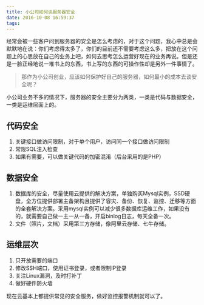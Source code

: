 ```yaml
---
title: 小公司如何谈服务器安全
date: 2016-10-08 16:59:37
tags:
---
```


经常会被一些客户问到服务器的安全是怎么考虑的，对于这个问题，我心中总是会默默地在说：你们考虑得太多了，你们的目前还不需要考虑这么多，把放在这个问题上的心思放在自己的业务上吧，如何去思考怎么运营好现在的业务再说。但是还是一脸正经地说一堆书上的东西，书上写的东西的可操作性却是另外一件事情了。

> 那作为小公司创业，应该如何保护好自己的服务器，如何最小的成本去谈安全呢？

小公司业务不多的情况下，服务器的安全主要分为两类，一类是代码与数据安全，一类是运维层面上的。
<!--more -->
## 代码安全
1. 关键接口做访问限制，对于单个用户，访问同一个接口做访问限制
2. 常规SQL注入检查
3. 如果有需要，可以做关键代码的加密混淆（后台采用的是PHP）

## 数据安全
1. 数据库的安全，尽量使用云提供的解决方案，单独购买Mysql实例，SSD硬盘，全方位提供部署主备架构且提供了容灾、备份、恢复、监控、迁移等方面的全套解决方案。采用mysql实例可以减少很多数据库运维工作，如果没有的，就需要自己做一主一从一备，开启binlog日志，每天全备一次。
2. 文件（照片，文档）采用第三方存储，像阿里云存储、七牛存储。

## 运维层次
1. 只开放需要的端口
2. 修改SSH端口，使用证书登录，或者限制IP登录
3. 关注Linux漏洞，及时打补丁
4. 做好硬件防火墙

现在云基本上都提供常见的安全服务，做好监控报警机制就可以了。

